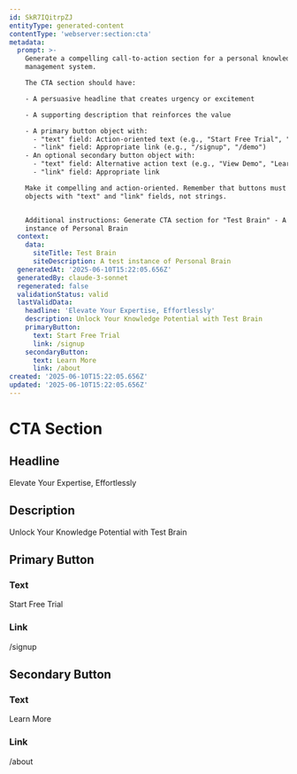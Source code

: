```yaml
---
id: SkR7IQitrpZJ
entityType: generated-content
contentType: 'webserver:section:cta'
metadata:
  prompt: >-
    Generate a compelling call-to-action section for a personal knowledge
    management system.

    The CTA section should have:

    - A persuasive headline that creates urgency or excitement

    - A supporting description that reinforces the value

    - A primary button object with:
      - "text" field: Action-oriented text (e.g., "Start Free Trial", "Get Started Now")
      - "link" field: Appropriate link (e.g., "/signup", "/demo")
    - An optional secondary button object with:
      - "text" field: Alternative action text (e.g., "View Demo", "Learn More")
      - "link" field: Appropriate link

    Make it compelling and action-oriented. Remember that buttons must be
    objects with "text" and "link" fields, not strings.


    Additional instructions: Generate CTA section for "Test Brain" - A test
    instance of Personal Brain
  context:
    data:
      siteTitle: Test Brain
      siteDescription: A test instance of Personal Brain
  generatedAt: '2025-06-10T15:22:05.656Z'
  generatedBy: claude-3-sonnet
  regenerated: false
  validationStatus: valid
  lastValidData:
    headline: 'Elevate Your Expertise, Effortlessly'
    description: Unlock Your Knowledge Potential with Test Brain
    primaryButton:
      text: Start Free Trial
      link: /signup
    secondaryButton:
      text: Learn More
      link: /about
created: '2025-06-10T15:22:05.656Z'
updated: '2025-06-10T15:22:05.656Z'
---
```

# CTA Section

## Headline
Elevate Your Expertise, Effortlessly

## Description
Unlock Your Knowledge Potential with Test Brain

## Primary Button
### Text
Start Free Trial

### Link
/signup

## Secondary Button
### Text
Learn More

### Link
/about
